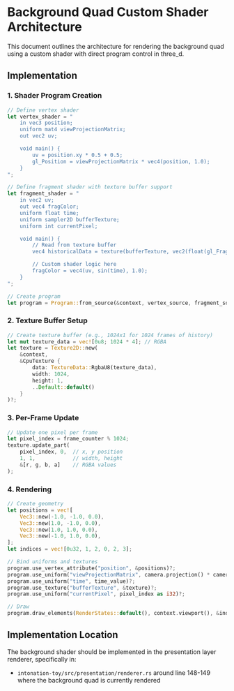 # Background Quad Custom Shader Architecture

This document outlines the architecture for rendering the background quad using a custom shader with direct program control in three_d.

## Implementation

### 1. Shader Program Creation

```rust
// Define vertex shader
let vertex_shader = "
    in vec3 position;
    uniform mat4 viewProjectionMatrix;
    out vec2 uv;

    void main() {
        uv = position.xy * 0.5 + 0.5;
        gl_Position = viewProjectionMatrix * vec4(position, 1.0);
    }
";

// Define fragment shader with texture buffer support
let fragment_shader = "
    in vec2 uv;
    out vec4 fragColor;
    uniform float time;
    uniform sampler2D bufferTexture;
    uniform int currentPixel;

    void main() {
        // Read from texture buffer
        vec4 historicalData = texture(bufferTexture, vec2(float(gl_FragCoord.x) / 1024.0, 0.5));

        // Custom shader logic here
        fragColor = vec4(uv, sin(time), 1.0);
    }
";

// Create program
let program = Program::from_source(&context, vertex_source, fragment_source)?;
```

### 2. Texture Buffer Setup

```rust
// Create texture buffer (e.g., 1024x1 for 1024 frames of history)
let mut texture_data = vec![0u8; 1024 * 4]; // RGBA
let texture = Texture2D::new(
    &context,
    &CpuTexture {
        data: TextureData::RgbaU8(texture_data),
        width: 1024,
        height: 1,
        ..Default::default()
    }
)?;
```

### 3. Per-Frame Update

```rust
// Update one pixel per frame
let pixel_index = frame_counter % 1024;
texture.update_part(
    pixel_index, 0,  // x, y position
    1, 1,            // width, height
    &[r, g, b, a]    // RGBA values
);
```

### 4. Rendering

```rust
// Create geometry
let positions = vec![
    Vec3::new(-1.0, -1.0, 0.0),
    Vec3::new(1.0, -1.0, 0.0),
    Vec3::new(1.0, 1.0, 0.0),
    Vec3::new(-1.0, 1.0, 0.0),
];
let indices = vec![0u32, 1, 2, 0, 2, 3];

// Bind uniforms and textures
program.use_vertex_attribute("position", &positions)?;
program.use_uniform("viewProjectionMatrix", camera.projection() * camera.view())?;
program.use_uniform("time", time_value)?;
program.use_texture("bufferTexture", &texture)?;
program.use_uniform("currentPixel", pixel_index as i32)?;

// Draw
program.draw_elements(RenderStates::default(), context.viewport(), &indices);
```

## Implementation Location

The background shader should be implemented in the presentation layer renderer, specifically in:
- `intonation-toy/src/presentation/renderer.rs` around line 148-149 where the background quad is currently rendered